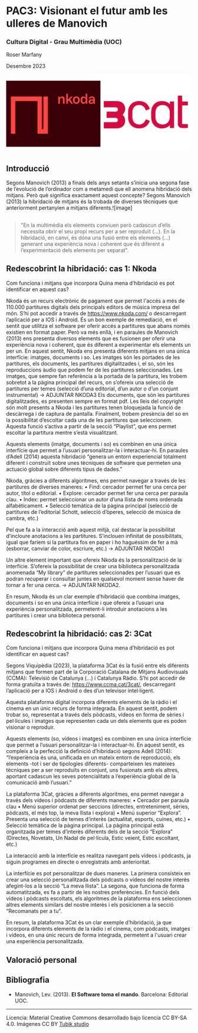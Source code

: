 # PAC3: Visionant el futur amb les ulleres de Manovich
### Cultura Digital - Grau Multimèdia (UOC)


Roser Marfany

Desembre 2023

![Logos Nkoda i 3Cat](img/logos.png) 



## Introducció


Segons Manovich (2013) a finals dels anys setanta s’inicia una segona fase de l’evolució de l’ordinador com a metamedi que ell anomena hibridació dels mitjans. Però què significa exactament aquest concepte? Segons Manovich (2013) la hibridació de mitjans és la trobada de diverses tècniques que anteriorment pertanyien a mitjans diferents.![image]

##
> "En la multimèdia els elements conviuen però cadascun d’ells necessita obrir el seu propi recurs per a ser reproduït (…). En la hibridació, en canvi, és dóna una fusió entre els elements  (…) generant una experiència nova i coherent que és diferent a l’experimentació dels elements per separat".

##

## Redescobrint la hibridació: cas 1: Nkoda

Com funciona i mitjans que incorpora
Quina mena d’hibridació es pot identificar en aquest cas?

Nkoda és un recurs electrònic de pagament que permet l'accés a més de 110.000 partitures digitals dels principals editors de música impresa del món. S’hi pot accedir a través de https://www.nkoda.com/ o descarregant l’aplicació per a IOS i Android.
És un bon exemple de remediació, en el sentit que utilitza el software per oferir accés a partitures que abans només existien en format paper. Però va més enllà, i en paraules de Manovich (2013) ens presenta diversos elements que es fusionen per oferir una experiència nova i coherent, que és diferent a experimentar els elements un per un. En aquest sentit, Nkoda ens presenta diferents mitjans en una única interfície: imatges, documents i so. Les imatges són les portades de les partitures, els documents, les partitures digitalitzades i, el so, són les reproduccions àudio que podem fer de les partitures seleccionades. 
Les imatges, que sempre fan referència a la portada de la partitura, les trobem sobretot a la pàgina principal del recurs, on s’ofereix una selecció de partitures per temes (selecció d’una editorial, d’un autor o d’un conjunt instrumental) -> ADJUNTAR NKODA3
Els documents, que són les partitures digitalitzades, es presenten sempre en format pdf. Les lleis del copyright són molt presents a Nkoda i les partitures tenen bloquejada la funció de descàrrega i de captura de pantalla.
Finalment, trobem presència del so en la possibilitat d’escoltar cada una de les partitures que seleccionem. Aquesta funció s’activa a partir de la secció “Playlist”, que ens permet escoltar la partitura mentre s’està visualitzant.

Aquests elements (imatge, documents i so) es combinen en una única interfície que permet a l’usuari personalitzar-la i interactuar-hi. En paraules d’Adell (2014) aquesta hibridació “genera un entorn experiencial totalment diferent i construït sobre unes tècniques de software que permeten una actuació global sobre diferents tipus de dades.”

Nkoda, gràcies a diferents algoritmes, ens permet navegar a través de les partitures de diverses maneres:
•	Find: cercador permet fer una cerca per autor, títol o editorial.
•	Explore: cercador permet fer una cerca per paraula clau.
•	Index: permet seleccionar un autor d’una llista de noms ordenada alfabèticament.
•	Selecció temàtica de la pàgina principal (selecció de partitures de l’editorial Schott, selecció d’òperes, selecció de música de cambra, etc.)

Pel que fa a la interacció amb aquest mitjà, cal destacar la possibilitat d’incloure anotacions a les partitures. S’inclouen infinitat de possibilitats, igual que faríem si la partitura fos en paper i ho haguéssim de fer a mà (esborrar, canviar de color, escriure, etc.) -> ADJUNTAR NKODA1

Un altre element important que ofereix Nkoda és la personalització de la interfície. S’ofereix la possibilitat de crear una biblioteca personalitzada anomenada “My library” de partitures seleccionades per l’usuari que es podran recuperar i consultar juntes en qualsevol moment sense haver de tornar a fer una cerca. -> ADJUNTAR NKODA2. 


En resum, Nkoda és un clar exemple d’hibridació que combina imatges, documents i so en una única interfície i que ofereix a l’usuari una experiència personalitzada, permetent-li introduir anotacions a les partitures i crear una biblioteca personal.




## Redescobrint la hibridació: cas 2: 3Cat
Com funciona i mitjans que incorpora
Quina mena d’hibridació es pot identificar en aquest cas?


Segons Viquipèdia (2023), la plataforma 3Cat és la fusió entre els diferents mitjans que formen part de la Corporació Catalana de Mitjans Audiovisuals (CCMA): Televisió de Catalunya (...) i Catalunya Ràdio. S’hi pot accedir de forma gratuïta a través de: https://www.ccma.cat/3cat/, descarregant l’aplicació per a IOS i Android o des d’un televisor intel·ligent.

Aquesta plataforma digital incorpora diferents elements de la ràdio i el cinema en un únic recurs de forma integrada. En aquest sentit, podem trobar so, representat a través dels pòdcasts, vídeos en forma de sèries i pel·lícules i imatges que representen cada un dels elements que es poden visionar o reproduir. 

Aquests elements (so, vídeos i imatges) es combinen en una única interfície que permet a l’usuari personalitzar-la i interactuar-hi. En aquest sentit, es compleix a la perfecció la definició d’hibridació segons Adell (2014): “l’experiència és una, unificada en un mateix entorn de reproducció, els elements -tot i ser de tipologies diferents- comparteixen les mateixes tècniques per a ser reproduïts en conjunt, uns fusionats amb els altres, aportant cadascun les seves potencialitats a l’experiència global de la comunicació amb l’usuari.”

La plataforma 3Cat, gràcies a diferents algoritmes, ens permet navegar a través dels vídeos i pòdcasts de diferents maneres:
•	Cercador per paraula clau
•	Menú superior ordenat per seccions (directes, entreteniment, sèries, pòdcasts, el més top, la meva llista i explora)
•	Menú superior “Explora”. Presenta una selecció de temes d’interès (actualitat, esports, cuines, etc.)
•	Selecció temàtica de la pàgina principal. La pàgina principal està organitzada per temes d’interès diferents dels de la secció “Explora” (Directes, Novetats, Un Nadal de pel·lícula, Estic veient, Estic escoltant, etc.)

La interacció amb la interfície es realitza navegant pels vídeos i pòdcasts, ja siguin programes en directe o enregistrats amb anterioritat.

La interfície es pot personalitzar de dues maneres. La primera consisteix en crear una selecció personalitzada dels pòdcasts o vídeos del nostre interès afegint-los a la secció “La meva llista”. La segona, que funciona de forma automatitzada, es fa a partir de les nostres preferències. En funció dels vídeos i pòdcasts escoltats, els algoritmes de la plataforma ens seleccionen altres elements similars del nostre interès i els posicionen a la secció “Recomanats per a tu”.

En resum, la plataforma 3Cat és un clar exemple d’hibridació, ja que incorpora diferents elements de la ràdio i el cinema, com pòdcasts, imatges i vídeos, en una únic recurs de forma integrada, permetent a l'usuari crear una experiència personalitzada.


## Valoració personal


## Bibliografia

* Manovich, Lev. (2013). **El Software toma el mando**. Barcelona: Editorial UOC. 


----

Licencia: Material Creative Commons desarrollado bajo licencia CC BY-SA 4.0. Imágenes CC BY [Tubik studio](https://blog.tubikstudio.com/how-to-create-original-flat-illustrations-designers-tips/) 
